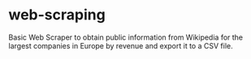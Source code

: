 # web-scraping

Basic Web Scraper to obtain public information from Wikipedia for the largest companies in Europe by revenue and export it to a CSV file.
